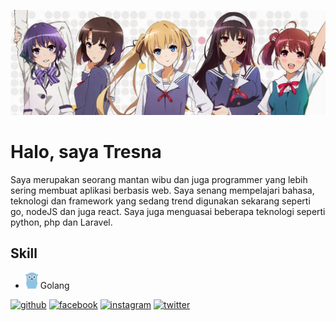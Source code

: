 ![](https://github.com/salamanderman234/salamanderman234/blob/main/saekano.jpg)
# Halo, saya Tresna

Saya merupakan seorang mantan wibu dan juga programmer yang lebih sering membuat aplikasi berbasis web. Saya senang mempelajari bahasa, teknologi dan framework yang sedang trend digunakan sekarang seperti go, nodeJS dan juga react. Saya juga menguasai beberapa teknologi seperti python, php dan Laravel.

## Skill
* <img src="https://github.com/salamanderman234/salamanderman234/blob/main/gopher.png" width='20'> Golang


[<img src='https://cdn.jsdelivr.net/npm/simple-icons@3.0.1/icons/github.svg' alt='github' height='40'>](https://github.com/salamanderman234)  [<img src='https://cdn.jsdelivr.net/npm/simple-icons@3.0.1/icons/facebook.svg' alt='facebook' height='40'>](https://www.facebook.com/tresna.saputra.75)  [<img src='https://cdn.jsdelivr.net/npm/simple-icons@3.0.1/icons/instagram.svg' alt='instagram' height='40'>](https://www.instagram.com/tresnasaputra9/)  [<img src='https://cdn.jsdelivr.net/npm/simple-icons@3.0.1/icons/twitter.svg' alt='twitter' height='40'>](https://twitter.com/tresnasaputra23)  


